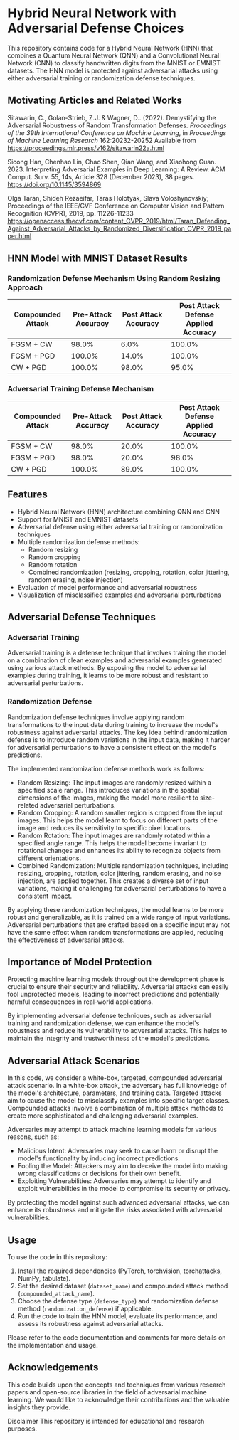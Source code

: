 # Hybrid Neural Network with Adversarial Defense Choices

This repository contains code for a Hybrid Neural Network (HNN) that combines a Quantum Neural Network (QNN) and a Convolutional Neural Network (CNN) to classify handwritten digits from the MNIST or EMNIST datasets. The HNN model is protected against adversarial attacks using either adversarial training or randomization defense techniques.

## Motivating Articles and Related Works

Sitawarin, C., Golan-Strieb, Z.J. &amp; Wagner, D.. (2022). Demystifying the Adversarial Robustness of Random Transformation Defenses. <i>Proceedings of the 39th International Conference on Machine Learning</i>, in <i>Proceedings of Machine Learning Research</i> 162:20232-20252 Available from https://proceedings.mlr.press/v162/sitawarin22a.html

Sicong Han, Chenhao Lin, Chao Shen, Qian Wang, and Xiaohong Guan. 2023. Interpreting Adversarial Examples in Deep Learning: A Review. ACM Comput. Surv. 55, 14s, Article 328 (December 2023), 38 pages. https://doi.org/10.1145/3594869

Olga Taran, Shideh Rezaeifar, Taras Holotyak, Slava Voloshynovskiy; Proceedings of the IEEE/CVF Conference on Computer Vision and Pattern Recognition (CVPR), 2019, pp. 11226-11233
https://openaccess.thecvf.com/content_CVPR_2019/html/Taran_Defending_Against_Adversarial_Attacks_by_Randomized_Diversification_CVPR_2019_paper.html

## HNN Model with MNIST Dataset Results

### Randomization Defense Mechanism Using Random Resizing Approach 

| **Compounded Attack** | **Pre-Attack Accuracy** | **Post Attack Accuracy** | **Post Attack Defense Applied Accuracy** |
|------------------|------------------|------------------|--------------------|
| FGSM + CW        | 98.0%           | 6.0%           | 100.0%             |
| FGSM + PGD       | 100.0%           | 14.0%           | 100.0%             |
| CW + PGD         | 100.0%           | 98.0%           | 95.0%             |


### Adversarial Training Defense Mechanism

| **Compounded Attack** | **Pre-Attack Accuracy** | **Post Attack Accuracy** | **Post Attack Defense Applied Accuracy** |
|------------------|------------------|------------------|--------------------|
| FGSM + CW        | 98.0%           | 20.0%           | 100.0%             |
| FGSM + PGD       | 98.0%           | 20.0%           | 98.0%             |
| CW + PGD         | 100.0%           | 89.0%           | 100.0%             |


## Features

- Hybrid Neural Network (HNN) architecture combining QNN and CNN
- Support for MNIST and EMNIST datasets
- Adversarial defense using either adversarial training or randomization techniques
- Multiple randomization defense methods:
  - Random resizing
  - Random cropping
  - Random rotation
  - Combined randomization (resizing, cropping, rotation, color jittering, random erasing, noise injection)
- Evaluation of model performance and adversarial robustness
- Visualization of misclassified examples and adversarial perturbations

## Adversarial Defense Techniques

### Adversarial Training

Adversarial training is a defense technique that involves training the model on a combination of clean examples and adversarial examples generated using various attack methods. By exposing the model to adversarial examples during training, it learns to be more robust and resistant to adversarial perturbations.

### Randomization Defense

Randomization defense techniques involve applying random transformations to the input data during training to increase the model's robustness against adversarial attacks. The key idea behind randomization defense is to introduce random variations in the input data, making it harder for adversarial perturbations to have a consistent effect on the model's predictions.

The implemented randomization defense methods work as follows:

- Random Resizing: The input images are randomly resized within a specified scale range. This introduces variations in the spatial dimensions of the images, making the model more resilient to size-related adversarial perturbations.
- Random Cropping: A random smaller region is cropped from the input images. This helps the model learn to focus on different parts of the image and reduces its sensitivity to specific pixel locations.
- Random Rotation: The input images are randomly rotated within a specified angle range. This helps the model become invariant to rotational changes and enhances its ability to recognize objects from different orientations.
- Combined Randomization: Multiple randomization techniques, including resizing, cropping, rotation, color jittering, random erasing, and noise injection, are applied together. This creates a diverse set of input variations, making it challenging for adversarial perturbations to have a consistent impact.

By applying these randomization techniques, the model learns to be more robust and generalizable, as it is trained on a wide range of input variations. Adversarial perturbations that are crafted based on a specific input may not have the same effect when random transformations are applied, reducing the effectiveness of adversarial attacks.

## Importance of Model Protection

Protecting machine learning models throughout the development phase is crucial to ensure their security and reliability. Adversarial attacks can easily fool unprotected models, leading to incorrect predictions and potentially harmful consequences in real-world applications.

By implementing adversarial defense techniques, such as adversarial training and randomization defense, we can enhance the model's robustness and reduce its vulnerability to adversarial attacks. This helps to maintain the integrity and trustworthiness of the model's predictions.

## Adversarial Attack Scenarios

In this code, we consider a white-box, targeted, compounded adversarial attack scenario. In a white-box attack, the adversary has full knowledge of the model's architecture, parameters, and training data. Targeted attacks aim to cause the model to misclassify examples into specific target classes. Compounded attacks involve a combination of multiple attack methods to create more sophisticated and challenging adversarial examples.

Adversaries may attempt to attack machine learning models for various reasons, such as:

- Malicious Intent: Adversaries may seek to cause harm or disrupt the model's functionality by inducing incorrect predictions.
- Fooling the Model: Attackers may aim to deceive the model into making wrong classifications or decisions for their own benefit.
- Exploiting Vulnerabilities: Adversaries may attempt to identify and exploit vulnerabilities in the model to compromise its security or privacy.

By protecting the model against such advanced adversarial attacks, we can enhance its robustness and mitigate the risks associated with adversarial vulnerabilities.

## Usage

To use the code in this repository:

1. Install the required dependencies (PyTorch, torchvision, torchattacks, NumPy, tabulate).
2. Set the desired dataset (`dataset_name`) and compounded attack method (`compounded_attack_name`).
3. Choose the defense type (`defense_type`) and randomization defense method (`randomization_defense`) if applicable.
4. Run the code to train the HNN model, evaluate its performance, and assess its robustness against adversarial attacks.

Please refer to the code documentation and comments for more details on the implementation and usage.

## Acknowledgements

This code builds upon the concepts and techniques from various research papers and open-source libraries in the field of adversarial machine learning. We would like to acknowledge their contributions and the valuable insights they provide.

Disclaimer This repository is intended for educational and research purposes.
